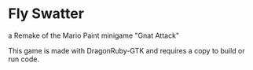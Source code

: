 # Fly Swatter

a Remake of the Mario Paint minigame "Gnat Attack"

This game is made with DragonRuby-GTK and requires a copy to build or run code.
